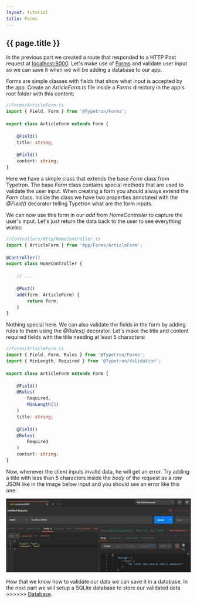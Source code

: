 ```yaml
---
layout: tutorial
title: Forms
---
```


## {{ page.title }}

In the previous part we created a route that responded to a HTTP Post request at [localhost:8000](http://localhost:8000). 
Let's make use of [Forms](http://localhost:4000/docs/forms) and validate user input so we can save it when we will be 
adding a database to our app.

Forms are simple classes with fields that show what input is accepted by the app. Create an _ArticleForm.ts_ file
inside a _Forms_ directory in the app's root folder with this content:

```ts
//Forms/ArticleForm.ts
import { Field, Form } from '@Typetron/Forms';

export class ArticleForm extends Form {

    @Field()
    title: string;

    @Field()
    content: string;
}
``` 
Here we have a simple class that extends the base _Form_ class from Typetron. The base _Form_ class contains special
methods that are used to validate the user input. When creating a form you should always extend the _Form_ class. Inside
the class we have two properties annotated with the _@Field()_ decorator telling Typetron what are the form inputs.

We can now use this form in our _add_ from _HomeController_ to capture the user's input.
Let's just return the data back to the user to see everything works:

```ts
//Controllers/Http/HomeController.ts
import { ArticleForm } from 'App/Forms/ArticleForm';

@Controller()
export class HomeController {

    // ...

    @Post()
    add(form: ArticleForm) {
        return form;
    }
}
``` 

Nothing special here. We can also validate the fields in the form by adding rules to them using
the _@Rules()_ decorator. Let's make the title and content required fields with the title 
needing at least 5 characters:

```ts
//Forms/ArticleForm.ts
import { Field, Form, Rules } from '@Typetron/Forms';
import { MinLength, Required } from '@Typetron/Validation';

export class ArticleForm extends Form {

    @Field()
    @Rules(
        Required,
        MinLength(5)
    )
    title: string;

    @Field()
    @Rules(
        Required
    )
    content: string;
}
```

Now, whenever the client inputs invalid data, he will get an error. Try adding a title with less than 5 
characters inside the _body_ of the request as a _raw_ JSON like in the image below input 
and you should see an error like this one:

<p align="center" class="window">
  <img src="/images/tutorials/blog/invalid-form.jpg" />
</p> 

How that we know how to validate our data we can save it in a database. In the next part we will setup a SQLite 
database to store our validated data >>>>>> [Database](database).

